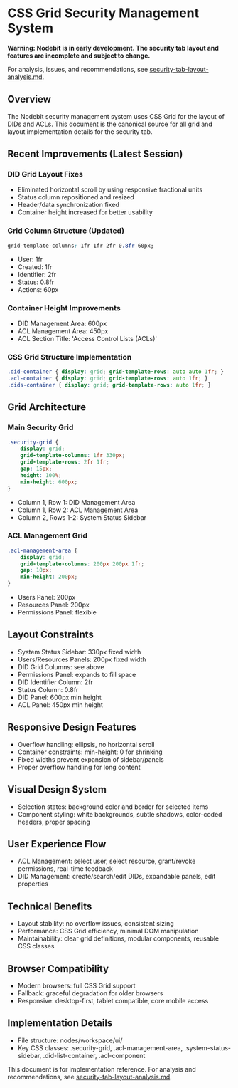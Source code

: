 # CSS Grid Security Management System

**Warning: Nodebit is in early development. The security tab layout and features are incomplete and subject to change.**

For analysis, issues, and recommendations, see [security-tab-layout-analysis.md](./security-tab-layout-analysis.md).

## Overview

The Nodebit security management system uses CSS Grid for the layout of DIDs and ACLs. This document is the canonical source for all grid and layout implementation details for the security tab.

## Recent Improvements (Latest Session)

### DID Grid Layout Fixes
- Eliminated horizontal scroll by using responsive fractional units
- Status column repositioned and resized
- Header/data synchronization fixed
- Container height increased for better usability

### Grid Column Structure (Updated)
```css
grid-template-columns: 1fr 1fr 2fr 0.8fr 60px;
```
- User: 1fr
- Created: 1fr
- Identifier: 2fr
- Status: 0.8fr
- Actions: 60px

### Container Height Improvements
- DID Management Area: 600px
- ACL Management Area: 450px
- ACL Section Title: 'Access Control Lists (ACLs)'

### CSS Grid Structure Implementation
```css
.did-container { display: grid; grid-template-rows: auto auto 1fr; }
.acl-container { display: grid; grid-template-rows: auto 1fr; }
.dids-container { display: grid; grid-template-rows: auto 1fr; }
```

## Grid Architecture

### Main Security Grid
```css
.security-grid {
    display: grid;
    grid-template-columns: 1fr 330px;
    grid-template-rows: 2fr 1fr;
    gap: 15px;
    height: 100%;
    min-height: 600px;
}
```

- Column 1, Row 1: DID Management Area
- Column 1, Row 2: ACL Management Area
- Column 2, Rows 1-2: System Status Sidebar

### ACL Management Grid
```css
.acl-management-area {
    display: grid;
    grid-template-columns: 200px 200px 1fr;
    gap: 10px;
    min-height: 200px;
}
```
- Users Panel: 200px
- Resources Panel: 200px
- Permissions Panel: flexible

## Layout Constraints

- System Status Sidebar: 330px fixed width
- Users/Resources Panels: 200px fixed width
- DID Grid Columns: see above
- Permissions Panel: expands to fill space
- DID Identifier Column: 2fr
- Status Column: 0.8fr
- DID Panel: 600px min height
- ACL Panel: 450px min height

## Responsive Design Features

- Overflow handling: ellipsis, no horizontal scroll
- Container constraints: min-height: 0 for shrinking
- Fixed widths prevent expansion of sidebar/panels
- Proper overflow handling for long content

## Visual Design System

- Selection states: background color and border for selected items
- Component styling: white backgrounds, subtle shadows, color-coded headers, proper spacing

## User Experience Flow

- ACL Management: select user, select resource, grant/revoke permissions, real-time feedback
- DID Management: create/search/edit DIDs, expandable panels, edit properties

## Technical Benefits

- Layout stability: no overflow issues, consistent sizing
- Performance: CSS Grid efficiency, minimal DOM manipulation
- Maintainability: clear grid definitions, modular components, reusable CSS classes

## Browser Compatibility

- Modern browsers: full CSS Grid support
- Fallback: graceful degradation for older browsers
- Responsive: desktop-first, tablet compatible, core mobile access

## Implementation Details

- File structure: nodes/workspace/ui/
- Key CSS classes: .security-grid, .acl-management-area, .system-status-sidebar, .did-list-container, .acl-component

This document is for implementation reference. For analysis and recommendations, see [security-tab-layout-analysis.md](./security-tab-layout-analysis.md).